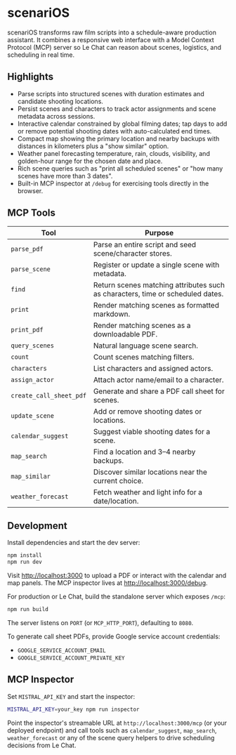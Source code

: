 # scenariOS

scenariOS transforms raw film scripts into a schedule-aware production assistant. It combines a responsive web interface with a Model Context Protocol (MCP) server so Le Chat can reason about scenes, logistics, and scheduling in real time.

## Highlights

- Parse scripts into structured scenes with duration estimates and candidate shooting locations.
- Persist scenes and characters to track actor assignments and scene metadata across sessions.
- Interactive calendar constrained by global filming dates; tap days to add or remove potential shooting dates with auto-calculated end times.
- Compact map showing the primary location and nearby backups with distances in kilometers plus a "show similar" option.
- Weather panel forecasting temperature, rain, clouds, visibility, and golden-hour range for the chosen date and place.
- Rich scene queries such as "print all scheduled scenes" or "how many scenes have more than 3 dates".
- Built-in MCP inspector at `/debug` for exercising tools directly in the browser.

## MCP Tools

| Tool | Purpose |
|------|---------|
| `parse_pdf` | Parse an entire script and seed scene/character stores. |
| `parse_scene` | Register or update a single scene with metadata. |
| `find` | Return scenes matching attributes such as characters, time or scheduled dates. |
| `print` | Render matching scenes as formatted markdown. |
| `print_pdf` | Render matching scenes as a downloadable PDF. |
| `query_scenes` | Natural language scene search. |
| `count` | Count scenes matching filters. |
| `characters` | List characters and assigned actors. |
| `assign_actor` | Attach actor name/email to a character. |
| `create_call_sheet_pdf` | Generate and share a PDF call sheet for scenes. |
| `update_scene` | Add or remove shooting dates or locations. |
| `calendar_suggest` | Suggest viable shooting dates for a scene. |
| `map_search` | Find a location and 3–4 nearby backups. |
| `map_similar` | Discover similar locations near the current choice. |
| `weather_forecast` | Fetch weather and light info for a date/location. |

## Development

Install dependencies and start the dev server:

```bash
npm install
npm run dev
```

Visit <http://localhost:3000> to upload a PDF or interact with the calendar and map panels. The MCP inspector lives at <http://localhost:3000/debug>.

For production or Le Chat, build the standalone server which exposes `/mcp`:

```bash
npm run build
```

The server listens on `PORT` (or `MCP_HTTP_PORT`), defaulting to `8080`.

To generate call sheet PDFs, provide Google service account credentials:

- `GOOGLE_SERVICE_ACCOUNT_EMAIL`
- `GOOGLE_SERVICE_ACCOUNT_PRIVATE_KEY`

## MCP Inspector

Set `MISTRAL_API_KEY` and start the inspector:

```bash
MISTRAL_API_KEY=your_key npm run inspector
```

Point the inspector's streamable URL at `http://localhost:3000/mcp` (or your deployed endpoint) and call tools such as `calendar_suggest`, `map_search`, `weather_forecast` or any of the scene query helpers to drive scheduling decisions from Le Chat.
